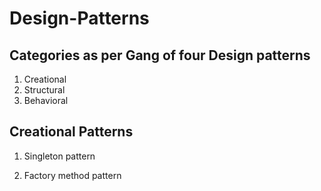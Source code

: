 # Design-Patterns

## Categories as per Gang of four Design patterns
1. Creational 
2. Structural
3. Behavioral

## Creational Patterns
1. Singleton pattern

2. Factory method pattern

